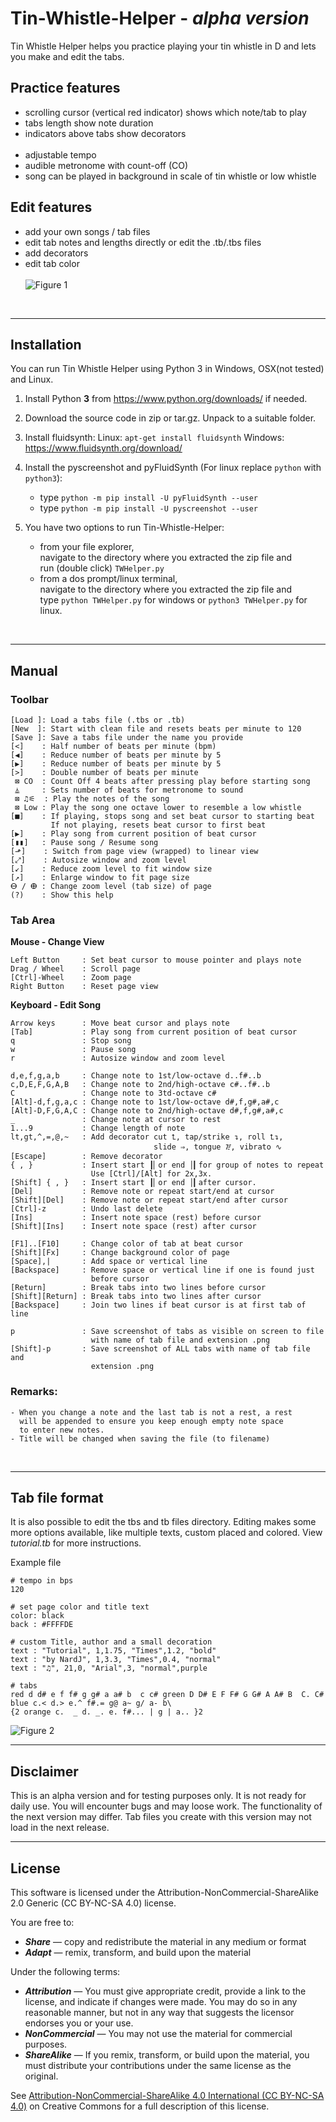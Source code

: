 # Tin-Whistle-Helper - _alpha version_
Tin Whistle Helper helps you practice playing your tin whistle in D 
and lets you make and edit the tabs. 

## Practice features
- scrolling cursor (vertical red indicator) shows which note/tab to play
- tabs length show note duration 
- indicators above tabs show decorators
<br />  <br />
- adjustable tempo 
- audible metronome with count-off (CO)
- song can be played in background in scale of tin whistle or low whistle

## Edit features
- add your own songs / tab files
- edit tab notes and lengths directly or edit the .tb/.tbs files
- add decorators
- edit tab color
<br />  <br />
![Figure 1](https://github.com/NardJ/Tin-Whistle-Helper/blob/main/screenshots/MainWindow.png "Screenshot")


</br>

---

## Installation
You can run Tin Whistle Helper using Python 3 in Windows, OSX(not tested) and Linux. 

1) Install Python **3** from https://www.python.org/downloads/ if needed. 

2) Download the source code in zip or tar.gz. Unpack to a suitable folder.

3) Install fluidsynth:
   Linux: ```apt-get install fluidsynth```
   Windows: https://www.fluidsynth.org/download/
  
4) Install the pyscreenshot and pyFluidSynth (For linux replace ```python``` with ```python3```):
   * type ```python -m pip install -U pyFluidSynth --user```
   * type ```python -m pip install -U pyscreenshot --user```

4) You have two options to run Tin-Whistle-Helper:
   * from your file explorer, </br>navigate to the directory where you extracted the zip file and </br>run (double click) ```TWHelper.py```
   * from a dos prompt/linux terminal, </br>navigate to the directory where you extracted the zip file and </br>
   type ```python TWHelper.py``` for windows or ```python3 TWHelper.py``` for linux.

</br>

---



## Manual

### Toolbar
```
[Load ]: Load a tabs file (.tbs or .tb)
[New  ]: Start with clean file and resets beats per minute to 120
[Save ]: Save a tabs file under the name you provide
[<]    : Half number of beats per minute (bpm)
[◀]    : Reduce number of beats per minute by 5
[▶]    : Reduce number of beats per minute by 5
[>]    : Double number of beats per minute 
 ⊠ CO  : Count Off 4 beats after pressing play before starting song
 ⏅     : Sets number of beats for metronome to sound
 ⊠ ♫⚟  : Play the notes of the song
 ⊠ Low : Play the song one octave lower to resemble a low whistle
[■]    : If playing, stops song and set beat cursor to starting beat
         If not playing, resets beat cursor to first beat
[▶]    : Play song from current position of beat cursor
[▮▮]   : Pause song / Resume song 
[⬏]    : Switch from page view (wrapped) to linear view
[⤢]    : Autosize window and zoom level
[↙]    : Reduce zoom level to fit window size
[↗]    : Enlarge window to fit page size
ⴱ / ⴲ : Change zoom level (tab size) of page
(?)    : Show this help
```

### Tab Area

**Mouse - Change View**
```
Left Button     : Set beat cursor to mouse pointer and plays note
Drag / Wheel    : Scroll page
[Ctrl]-Wheel    : Zoom page
Right Button    : Reset page view
```
**Keyboard - Edit Song**
```
Arrow keys      : Move beat cursor and plays note
[Tab]           : Play song from current position of beat cursor
q               : Stop song 
w               : Pause song
r               : Autosize window and zoom level

d,e,f,g,a,b     : Change note to 1st/low-octave d..f#..b
c,D,E,F,G,A,B   : Change note to 2nd/high-octave c#..f#..b
C               : Change note to 3td-octave c#
[Alt]-d,f,g,a,c : Change note to 1st/low-octave d#,f,g#,a#,c
[Alt]-D,F,G,A,C : Change note to 2nd/high-octave d#,f,g#,a#,c
_               : Change note at cursor to rest
1...9           : Change length of note
lt,gt,^,=,@,~   : Add decorator cut ⮤, tap/strike ↴, roll ⮤↴, 
                                slide ⇒, tongue ᳅, vibrato ∿
[Escape]        : Remove decorator
{ , }           : Insert start ┃▏or end │▎for group of notes to repeat
                  Use [Ctrl]/[Alt] for 2x,3x.
[Shift] { , }   : Insert start ┃▏or end │▎after cursor.                  
[Del]           : Remove note or repeat start/end at cursor
[Shift][Del]    : Remove note or repeat start/end after cursor
[Ctrl]-z        : Undo last delete
[Ins]           : Insert note space (rest) before cursor
[Shift][Ins]    : Insert note space (rest) after cursor

[F1]..[F10]     : Change color of tab at beat cursor
[Shift][Fx]     : Change background color of page
[Space],|       : Add space or vertical line
[Backspace]     : Remove space or vertical line if one is found just 
                  before cursor
[Return]        : Break tabs into two lines before cursor
[Shift][Return] : Break tabs into two lines after cursor
[Backspace]     : Join two lines if beat cursor is at first tab of line

p               : Save screenshot of tabs as visible on screen to file  
                  with name of tab file and extension .png
[Shift]-p       : Save screenshot of ALL tabs with name of tab file and 
                  extension .png
```

### Remarks:
```
- When you change a note and the last tab is not a rest, a rest 
  will be appended to ensure you keep enough empty note space 
  to enter new notes.
- Title will be changed when saving the file (to filename)
```

</br>

---

## Tab file format

It is also possible to edit the tbs and tb files directory.
Editing makes some more options available, like multiple texts, 
custom placed and colored. View *tutorial.tb* for 
more instructions.

Example file
```
# tempo in bps
120

# set page color and title text
color: black
back : #FFFFDE

# custom Title, author and a small decoration
text : "Tutorial", 1,1.75, "Times",1.2, "bold"
text : "by NardJ", 1,3.3, "Times",0.4, "normal"
text : "♫", 21,0, "Arial",3, "normal",purple

# tabs
red d d# e f f# g g# a a# b  c c# green D D# E F F# G G# A A# B  C. C# 
blue c.< d.> e.^ f#.= g@ a~ g/ a- b\ 
{2 orange c.  _ d. _. e. f#... | g | a.. }2
``` 
![Figure 2](https://github.com/NardJ/Tin-Whistle-Helper/blob/main/screenshots/Tutorial.png "Screenshot")

---

## Disclaimer

This is an alpha version and for testing purposes only. It is not ready 
for daily use. You will encounter bugs and may loose work.
The functionality of the next version may differ. Tab files you create 
with this version may not load in the next release. 


---

## License

This software is licensed under the Attribution-NonCommercial-ShareAlike 2.0 Generic (CC BY-NC-SA 4.0) license.

You are free to:
* ***Share*** — copy and redistribute the material in any medium or format
* ***Adapt*** — remix, transform, and build upon the material 
    
Under the following terms:
* ***Attribution*** — You must give appropriate credit, provide a link to the license, and indicate if changes were made. You may do so in any reasonable manner, but not in any way that suggests the licensor endorses you or your use.
* ***NonCommercial*** — You may not use the material for commercial purposes.
* ***ShareAlike*** — If you remix, transform, or build upon the material, you must distribute your contributions under the same license as the original. 

See <a href="https://creativecommons.org/licenses/by-nc-sa/4.0" target="_blank">Attribution-NonCommercial-ShareAlike 4.0 International (CC BY-NC-SA 4.0)</a> on Creative Commons for a full description of this license.

